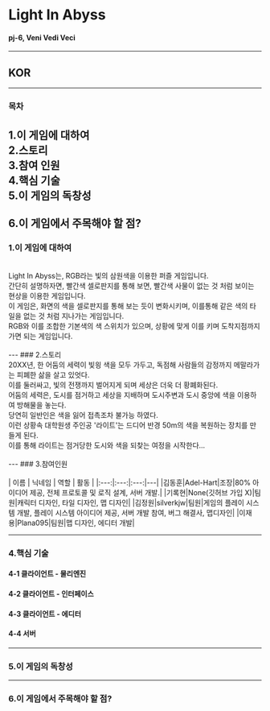 # Light In Abyss

#### pj-6, Veni Vedi Veci
----------

## **KOR**
---
### 목차  
1.이 게임에 대하여<br/>
2.스토리<br/>
3.참여 인원<br/>
4.핵심 기술<br/>
5.이 게임의 독창성<br/>  
6.이 게임에서 주목해야 할 점?<br/>  
---
### 1.이 게임에 대하여<br/>
<br/>
Light In Abyss는, RGB라는 빛의 삼원색을 이용한 퍼즐 게임입니다.<br/>
간단히 설명하자면, 빨간색 셀로판지를 통해 보면, 빨간색 사물이 없는 것 처럼 보이는 현상을 이용한 게임입니다.<br/>
이 게임은, 화면의 색을 셀로판지를 통해 보는 듯이 변화시키며, 이를통해 같은 색의 타일을 없는 것 처럼 지나가는 게임입니다.<br/>
RGB와 이를 조합한 기본색의 색 스위치가 있으며, 상황에 맞게 이를 키며 도착지점까지 가면 되는 게임입니다.<br/>
<br/>
---
### 2.스토리
<br/>
20XX년, 한 어둠의 세력이 빛읭 색을 모두 가두고, 독점해 사람들의 감정까지 메말라가는 피폐한 삶을 살고 있엇다.<br/>
이를 둘러싸고, 빛의 전쟁까지 벌어지게 되며 세상은 더욱 더 황폐화된다.<br/>
어둠의 세력은, 도시를 점거하고 세상을 지배하며 도시주변과 도시 중앙에 색을 이용하여 방해물을 놓는다.<br/>
당연히 일반인은 색을 잃어 접촉조차 불가능 하였다.<br/>
이런 상황속 대학원생 주인공 '라이트'는 드디어 반경 50m의 색을 복원하는 장치를 만들게 된다.<br/>
이를 통해 라이트는 점거당한 도시와 색을 되찾는 여정을 시작한다...<br/>
<br/>
---
### 3.참여인원<br/>
<br/>
| 이름 | 닉네임 | 역할 | 활동 |
|:---:|:---:|:---:|---|
|김동훈|Adel-Hart|조장|80% 아이디어 제공, 전체 프로토콜 및 로직 설계, 서버 개발.|  
|기록현|None(깃허브 가입 X)|팀원|캐릭터 디자인, 타일 디자인, 맵 디자인|  
|김정원|silverkjw|팀원|게임의 플레이 시스템 개발, 플레이 시스템 아이디어 제공, 서버 개발 참여, 버그 해결사, 맵디자인|  
|이재용|Plana095|팀원|맵 디자인, 에디터 개발|  

---

### 4.핵심 기술
#### 4-1 클라이언트 - 물리엔진
#### 4-2 클라이언트 - 인터페이스
#### 4-3 클라이언트 - 에디터
#### 4-4 서버
---
### 5.이 게임의 독창성
---
### 6.이 게임에서 주목해야 할 점?

